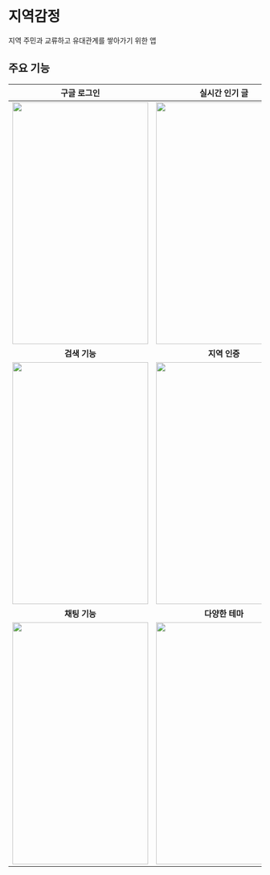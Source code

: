 # 지역감정

지역 주민과 교류하고 유대관계를 쌓아가기 위한 앱

## 주요 기능

|구글 로그인|실시간 인기 글|게시판 별 최신 글|
|:---:|:---:|:---:|
|<image src="https://user-images.githubusercontent.com/41365906/114262672-368e7680-9a1c-11eb-91aa-fffc143d8175.png" width="270" height="480" >|<image src="https://user-images.githubusercontent.com/41365906/114262676-3d1cee00-9a1c-11eb-9038-96fd600ab181.png" width="270" height="480" > |<image src="https://user-images.githubusercontent.com/41365906/114262679-3ee6b180-9a1c-11eb-8977-5bbc158fdf99.png" width="270" height="480" > |
|**검색 기능**|**지역 인증**|**알림 기능**|
|<image src="https://user-images.githubusercontent.com/41365906/114262680-3f7f4800-9a1c-11eb-9a5b-6009034e355c.png" width="270" height="480" >|<image src="https://user-images.githubusercontent.com/41365906/114263301-a5210380-9a1f-11eb-922a-b8cfb6e97bb1.png" width="270" height="480" > |<image src="https://user-images.githubusercontent.com/41365906/114262683-427a3880-9a1c-11eb-9fa6-af3ade9eebf4.png" width="270" height="480" > |
|**채팅 기능**|**다양한 테마**|**댓글과 대댓글**|
|<image src="https://user-images.githubusercontent.com/41365906/114262684-43ab6580-9a1c-11eb-815f-5a765612cc2d.png" width="270" height="480" >|<image src="https://user-images.githubusercontent.com/41365906/114262685-44dc9280-9a1c-11eb-9577-41e61acf2231.png" width="270" height="480" > |<image src="https://user-images.githubusercontent.com/41365906/114262689-46a65600-9a1c-11eb-9c6a-a6a447fde4fb.png" width="270" height="480" > |
